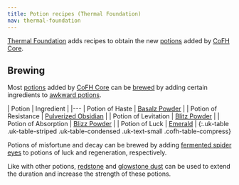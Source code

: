 ```yaml
---
title: Potion recipes (Thermal Foundation)
nav: thermal-foundation
---
```


[Thermal Foundation](/docs/thermal-foundation/) adds recipes to obtain the new
[potions](/docs/cofh-core-potions/) added by [CoFH Core](/docs/cofh-core/).


Brewing
-------

Most [potions](/docs/cofh-core-potions/) added by [CoFH Core](/docs/cofh-core/)
can be [brewed](https://minecraft.gamepedia.com/Brewing) by adding certain
ingredients to [awkward
potions](https://minecraft.gamepedia.com/Potion#Base_potions).

| Potion | Ingredient |
|---
| Potion of Haste | [Basalz Powder](/docs/basalz-powder/) |
| Potion of Resistance | [Pulverized Obsidian](/docs/pulverized-obsidian/) |
| Potion of Levitation | [Blitz Powder](/docs/blitz-powder/) |
| Potion of Absorption | [Blizz Powder](/docs/blizz-powder/) |
| Potion of Luck | [Emerald](https://minecraft.gamepedia.com/Emerald) |
{:.uk-table .uk-table-striped .uk-table-condensed .uk-text-small .cofh-table-compress}

Potions of misfortune and decay can be brewed by adding [fermented spider
eyes](https://minecraft.gamepedia.com/Fermented_Spider_Eye) to potions of luck
and regeneration, respectively.

Like with other potions, [redstone](https://minecraft.gamepedia.com/Redstone)
and [glowstone dust](https://minecraft.gamepedia.com/Glowstone_Dust) can be used
to extend the duration and increase the strength of these potions.
